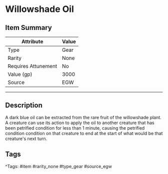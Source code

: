 # Willowshade Oil

## Item Summary

| Attribute            | Value                        |
|----------------------|------------------------------|
| Type                 | Gear |
| Rarity               | None             |
| Requires Attunement  | No                |
| Value (gp)           | 3000    |
| Source               | EGW |

---

## Description

A dark blue oil can be extracted from the rare fruit of the willowshade plant. A creature can use its action to apply the oil to another creature that has been petrified condition for less than 1 minute, causing the petrified condition condition on that creature to end at the start of what would be that creature's next turn.

## Tags

^Tags: #item #rarity_none #type_gear #source_egw